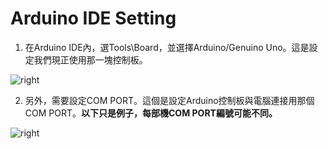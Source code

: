 <h1>Arduino IDE Setting</h1>

1. 在Arduino IDE內，選Tools\Board，並選擇Arduino/Genuino Uno。這是設定我們現正使用那一塊控制板。

<img src="https://www.meteam.org/1st_STEM2022/GithubWebpage/AIDES01.png" alt="right"><p>

  2. 另外，需要設定COM PORT。這個是設定Arduino控制板與電腦連接用那個COM PORT。<B>以下只是例子，每部機COM PORT編號可能不同。</B>
  
<img src="https://www.meteam.org/1st_STEM2022/GithubWebpage/AIDES02.png" alt="right"><p>
